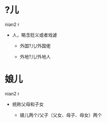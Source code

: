 # ?儿

nian2 r

- 人，略含贬义或者戏谑

  - 外国?儿/外国佬

  - 外地?儿/外地人



# 娘儿

nian2 r

- 统称父母和子女

  - 娘儿两个/父子（父女、母子、母女）两个

